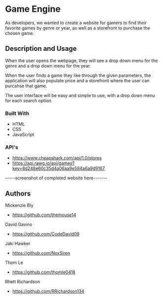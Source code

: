 # Game Engine

As developers, we wanted to create a website for gamers to find their favorite games by genre or year, as well as a storefront to purchase the chosen game.

## Description and Usage

When the user opens the webpage, they will see a drop down menu for the genre and a drop down menu for the year.

When the user finds a game they like through the given parameters, the application will also populate price and a storefront where the user can purcahse that game.

The user interface will be easy and simple to use, with a drop down menu for each search option.

### Built With

- HTML
- CSS
- JavaScript

### API's

- https://www.cheapshark.com/api/1.0/stores
- https://api.rawg.io/api/games?key=8d248e60c35d4a06aa9e584a6a9d9167

-----screenshot of completed website here-------

## Authors

Mickenzie Bly

- https://github.com/themouse14

David Gavino

- https://github.com/CodeDavid09

Jaki Hawker

- https://github.com/NoxSiren

Thom Le

- https://github.com/thomle0418

Rhett Richardson

- https://github.com/RRichardson134
